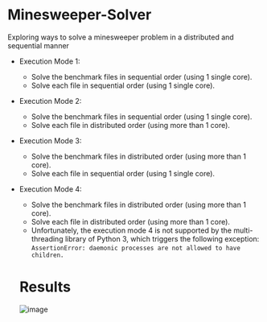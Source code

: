 # Minesweeper-Solver
Exploring ways to solve a minesweeper problem in a distributed and sequential manner

- Execution Mode 1:   
  - Solve the benchmark files in sequential order (using 1 single core). 
  - Solve each file in sequential order (using 1 single core).   
- Execution Mode 2:   
  - Solve the benchmark files in sequential order (using 1 single core). 
  - Solve each file in distributed order (using more than 1 core).  
 
- Execution Mode 3:   
  - Solve the benchmark files in distributed order (using more than 1 core). 
  - Solve each file in sequential order (using 1 single core).   
- Execution Mode 4:   
  - Solve the benchmark files in distributed order (using more than 1 core). 
  - Solve each file in distributed order (using more than 1 core). 
  - Unfortunately, the execution mode 4 is not supported by the multi-threading library of 
  Python 3, which triggers the following exception:  
  ``AssertionError: daemonic processes are not allowed to have children.``
  
  # Results
  ![image](https://user-images.githubusercontent.com/55159184/221833323-4a01df27-943f-4d6c-a2a4-ea5da51ed786.png)
